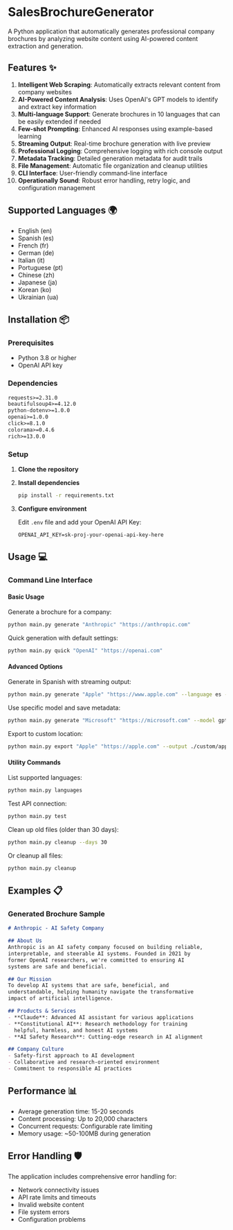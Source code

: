 # SalesBrochureGenerator

A Python application that automatically generates professional company brochures by analyzing website content using AI-powered content extraction and generation.

## Features ✨

1. **Intelligent Web Scraping**: Automatically extracts relevant content from company websites
2. **AI-Powered Content Analysis**: Uses OpenAI's GPT models to identify and extract key information
3. **Multi-language Support**: Generate brochures in 10 languages that can be easily extended if needed
4. **Few-shot Prompting**: Enhanced AI responses using example-based learning
5. **Streaming Output**: Real-time brochure generation with live preview
6. **Professional Logging**: Comprehensive logging with rich console output
7. **Metadata Tracking**: Detailed generation metadata for audit trails
8. **File Management**: Automatic file organization and cleanup utilities
9. **CLI Interface**: User-friendly command-line interface
10. **Operationally Sound**: Robust error handling, retry logic, and configuration management

## Supported Languages 🌍

- English (en)
- Spanish (es)
- French (fr)
- German (de)
- Italian (it)
- Portuguese (pt)
- Chinese (zh)
- Japanese (ja)
- Korean (ko)
- Ukrainian (ua)

## Installation 📦

### Prerequisites

- Python 3.8 or higher
- OpenAI API key

### Dependencies

```txt
requests>=2.31.0
beautifulsoup4>=4.12.0
python-dotenv>=1.0.0
openai>=1.0.0
click>=8.1.0
colorama>=0.4.6
rich>=13.0.0
```

### Setup

1. **Clone the repository**

2. **Install dependencies**
   ```bash
   pip install -r requirements.txt
   ```

3. **Configure environment**
   
   Edit `.env` file and add your OpenAI API Key:
   ```env
   OPENAI_API_KEY=sk-proj-your-openai-api-key-here
   ```

## Usage 💻

### Command Line Interface

#### Basic Usage

Generate a brochure for a company:
```bash
python main.py generate "Anthropic" "https://anthropic.com"
```

Quick generation with default settings:
```bash
python main.py quick "OpenAI" "https://openai.com"
```

#### Advanced Options

Generate in Spanish with streaming output:
```bash
python main.py generate "Apple" "https://www.apple.com" --language es --stream
```

Use specific model and save metadata:
```bash
python main.py generate "Microsoft" "https://microsoft.com" --model gpt-4o-mini --save-metadata
```

Export to custom location:
```bash
python main.py export "Apple" "https://apple.com" --output ./custom/apple_brochure.md
```

#### Utility Commands

List supported languages:
```bash
python main.py languages
```

Test API connection:
```bash
python main.py test
```

Clean up old files (older than 30 days):
```bash
python main.py cleanup --days 30
```

Or cleanup all files:
```bash
python main.py cleanup
```

## Examples 📋

### Generated Brochure Sample

```markdown
# Anthropic - AI Safety Company

## About Us
Anthropic is an AI safety company focused on building reliable, 
interpretable, and steerable AI systems. Founded in 2021 by 
former OpenAI researchers, we're committed to ensuring AI 
systems are safe and beneficial.

## Our Mission
To develop AI systems that are safe, beneficial, and 
understandable, helping humanity navigate the transformative 
impact of artificial intelligence.

## Products & Services
- **Claude**: Advanced AI assistant for various applications
- **Constitutional AI**: Research methodology for training 
  helpful, harmless, and honest AI systems
- **AI Safety Research**: Cutting-edge research in AI alignment

## Company Culture
- Safety-first approach to AI development
- Collaborative and research-oriented environment
- Commitment to responsible AI practices
```

## Performance 📊

- Average generation time: 15-20 seconds
- Content processing: Up to 20,000 characters
- Concurrent requests: Configurable rate limiting
- Memory usage: ~50-100MB during generation

## Error Handling 🛡️

The application includes comprehensive error handling for:

- Network connectivity issues
- API rate limits and timeouts
- Invalid website content
- File system errors
- Configuration problems

